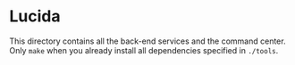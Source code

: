 # Lucida

This directory contains all the back-end services and the command center.
Only `make` when you already install all dependencies specified in `./tools`.
